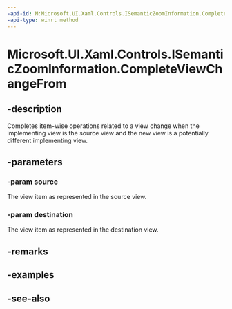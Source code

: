 ```yaml
---
-api-id: M:Microsoft.UI.Xaml.Controls.ISemanticZoomInformation.CompleteViewChangeFrom(Microsoft.UI.Xaml.Controls.SemanticZoomLocation,Microsoft.UI.Xaml.Controls.SemanticZoomLocation)
-api-type: winrt method
---
```


<!-- Method syntax
public void CompleteViewChangeFrom(Windows.UI.Xaml.Controls.SemanticZoomLocation source, Windows.UI.Xaml.Controls.SemanticZoomLocation destination)
-->

# Microsoft.UI.Xaml.Controls.ISemanticZoomInformation.CompleteViewChangeFrom

## -description
Completes item-wise operations related to a view change when the implementing view is the source view and the new view is a potentially different implementing view.

## -parameters
### -param source
The view item as represented in the source view.

### -param destination
The view item as represented in the destination view.

## -remarks

## -examples

## -see-also
